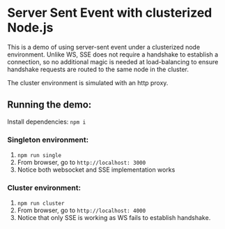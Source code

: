 # Server Sent Event with clusterized Node.js

This is a demo of using server-sent event under a clusterized node environment.
Unlike WS, SSE does not require a handshake to establish a connection, so no additional magic is needed at load-balancing to ensure handshake requests are routed to the same node in the cluster.

The cluster environment is simulated with an http proxy.

## Running the demo:

Install dependencies: `npm i`

### Singleton environment:

1. `npm run single`
2. From browser, go to `http://localhost: 3000`
3. Notice both websocket and SSE implementation works

### Cluster environment:

1. `npm run cluster`
2. From browser, go to `http://localhost: 4000`
3. Notice that only SSE is working as WS fails to establish handshake.
